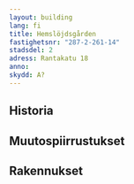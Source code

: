 ```yaml
---
layout: building
lang: fi
title: Hemslöjdsgården
fastighetsnr: "287-2-261-14"
stadsdel: 2
adress: Rantakatu 18
anno:
skydd: A?
---
```


## Historia

## Muutospiirrustukset

## Rakennukset
